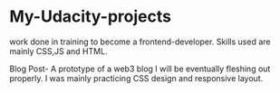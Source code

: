 # My-Udacity-projects
work done in training to become a frontend-developer. Skills used are mainly CSS,JS and HTML. 

Blog Post-
A prototype of a web3 blog I will be eventually fleshing out properly. I was mainly practicing CSS design and responsive layout.
